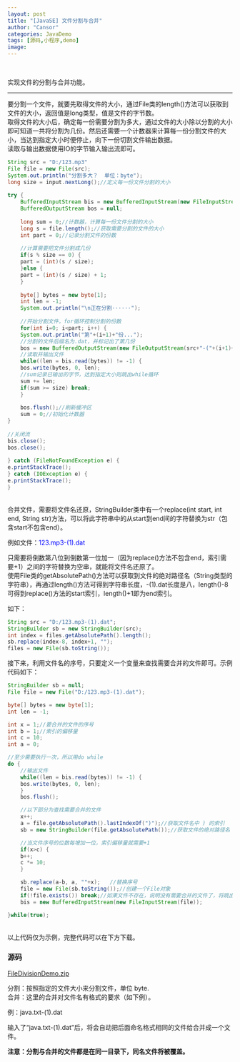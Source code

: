 ```yaml
---
layout: post
title: "[JavaSE] 文件分割与合并"
author: "Cansor"
categories: JavaDemo
tags: [源码,小程序,demo]
image:
---
```

<br>

实现文件的分割与合并功能。

***

要分割一个文件，就要先取得文件的大小，通过File类的length()方法可以获取到文件的大小，返回值是long类型，值是文件的字节数。  
取得文件的大小后，确定每一份需要分割为多大，通过文件的大小除以分割的大小即可知道一共将分割为几份。然后还需要一个计数器来计算每一份分割文件的大小，当达到指定大小时便停止，向下一份切割文件输出数据。  
读取与输出数据使用IO的字节输入输出流即可。

```java
String src = "D:/123.mp3"
File file = new File(src);
System.out.println("分割多大？  单位：byte");
long size = input.nextLong();//定义每一份文件分割的大小
		
try {
    BufferedInputStream bis = new BufferedInputStream(new FileInputStream(file));
    BufferedOutputStream bos = null;
		
    long sum = 0;//计数器，计算每一份文件分割的大小
    long s = file.length();//获取需要分割的文件的大小
    int part = 0;//记录分割文件的份数
		
    //计算需要把文件分割成几份
    if(s % size == 0) {
	part = (int)(s / size);
    }else {
	part = (int)(s / size) + 1;
    }
		
    byte[] bytes = new byte[1];
    int len = -1;
    System.out.println("\n正在分割······");
    
    //开始分割文件，for循环控制分割的份数
    for(int i=0; i<part; i++) {
	System.out.println("第"+(i+1)+"份...");
	//分割的文件后缀名为.dat，并标记出了第几份
	bos = new BufferedOutputStream(new FileOutputStream(src+"-("+(i+1)+").dat"));
	//读取并输出文件
	while((len = bis.read(bytes)) != -1) {
	bos.write(bytes, 0, len);
	//sum记录已输出的字节，达到指定大小则跳出while循环
	sum += len;
	if(sum >= size) break;
    }
			
    bos.flush();//刷新缓冲区
    sum = 0;//初始化计数器
}
		
//关闭流
bis.close();
bos.close();
		
} catch (FileNotFoundException e) {
e.printStackTrace();
} catch (IOException e) {
e.printStackTrace();
}
```
<br>
合并文件，需要将文件名还原，StringBuilder类中有一个replace(int start, int end, String str)方法，可以将此字符串中的从start到end间的字符替换为str（包含start不包含end）。

例如文件：<font color="blue">123.mp3-(1).dat</font>

只需要将倒数第八位到倒数第一位加一（因为replace()方法不包含end，索引需要+1）之间的字符替换为空串，就能将文件名还原了。  
使用File类的getAbsolutePath()方法可以获取到文件的绝对路径名（String类型的字符串），再通过length()方法可得到字符串长度，-(1).dat长度是八，length()-8可得到replace()方法的start索引，length()+1即为end索引。

如下：
``` java
String src = "D:/123.mp3-(1).dat";
StringBuilder sb = new StringBuilder(src);
int index = files.getAbsolutePath().length();
sb.replace(index-8, index+1, "");
files = new File(sb.toString());
```

接下来，利用文件名的序号，只要定义一个变量来查找需要合并的文件即可。示例代码如下：

``` java
StringBuilder sb = null;
File file = new File("D:/123.mp3-(1).dat");

byte[] bytes = new byte[1];
int len = -1;

int x = 1;//要合并的文件的序号
int b = 1;//索引的偏移量
int c = 10;
int a = 0;

//至少需要执行一次，所以用do while
do {
    //输出文件
    while((len = bis.read(bytes)) != -1) {
	bos.write(bytes, 0, len);
    }
    bos.flush();

    //以下部分为查找需要合并的文件
    x++;
    a = file.getAbsolutePath().lastIndexOf(")");//获取文件名中 ) 的索引
    sb = new StringBuilder(file.getAbsolutePath());//获取文件的绝对路径名

    //当文件序号的位数每增加一位，索引偏移量就需要+1
    if(x>c) {
	b++;
	c *= 10;
    }

    sb.replace(a-b, a, ""+x);	//替换序号
    file = new File(sb.toString());//创建一个File对象
    if(!file.exists()) break;//如果文件不存在，说明没有需要合并的文件了，将跳出循环
    bis = new BufferedInputStream(new FileInputStream(file));

}while(true);
```
<br>
以上代码仅为示例，完整代码可以在下方下载。

### 源码

<a href="{{ site.github.url }}/assets/code-java/FileDivisionDemo.zip" class="line-color">FileDivisionDemo.zip</a>

分割：按照指定的文件大小来分割文件，单位 byte.  
合并：这里的合并对文件名有格式的要求（如下例）。

例：java.txt-(1).dat

输入了“java.txt-(1).dat”后，将会自动把后面命名格式相同的文件给合并成一个文件。

<b>注意：分割与合并的文件都是在同一目录下，同名文件将被覆盖。</b>
<br><br><br><br>
